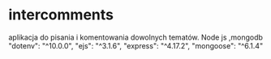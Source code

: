 # intercomments
aplikacja do pisania i komentowania dowolnych tematów.  Node js ,mongodb
    "dotenv": "^10.0.0",
    "ejs": "^3.1.6",
    "express": "^4.17.2",
    "mongoose": "^6.1.4"
